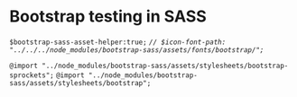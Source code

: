 # Bootstrap testing in SASS

`$bootstrap-sass-asset-helper:true;`
*`// $icon-font-path: "../../../node_modules/bootstrap-sass/assets/fonts/bootstrap/";`*

`@import "../node_modules/bootstrap-sass/assets/stylesheets/bootstrap-sprockets";`
`@import "../node_modules/bootstrap-sass/assets/stylesheets/bootstrap";`

